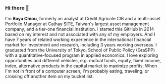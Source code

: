 ### Hi there 👋

I'm **Boya Chiou**, formerly an analyst at Crédit Agricole CIB and a multi-asset Portfolio Manager at Cathay SITE, Taiwan's largest asset management company, and a tier-one financial institution. 
I started this GitHub in 2014 based on my interest and not associated with any of my employers. And I have 7 years of related working experience in the international financial market for investment and research, including 3 years working overseas. I graduated from the University of Tokyo, School of Public Policy (GraSPP) with a quantitative-focused program in applied economics.
I love exploring opportunities and different vehicles, e.g. mutual funds, equity, fixed income, index, alternative products in the capital market to maximize profits. When I'm not in front of a computer screen, I'm probably eating, traveling, or crossing off another item on my bucket list.
